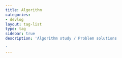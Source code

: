 ```yaml
---
title: Algorithm
categories:
- devlog
layout: tag-list
type: tag
sidebar: true
description: 'Algorithm study / Problem solutions

'
---
```


